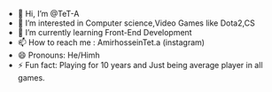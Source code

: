 - 👋 Hi, I’m @TeT-A
- 👀 I’m interested in Computer science,Video Games like Dota2,CS
- 🌱 I’m currently learning Front-End Development
- 📫 How to reach me : AmirhosseinTet.a (instagram)
- 😄 Pronouns: He/Himh
- ⚡ Fun fact: Playing for 10 years and Just being average player in all games.
